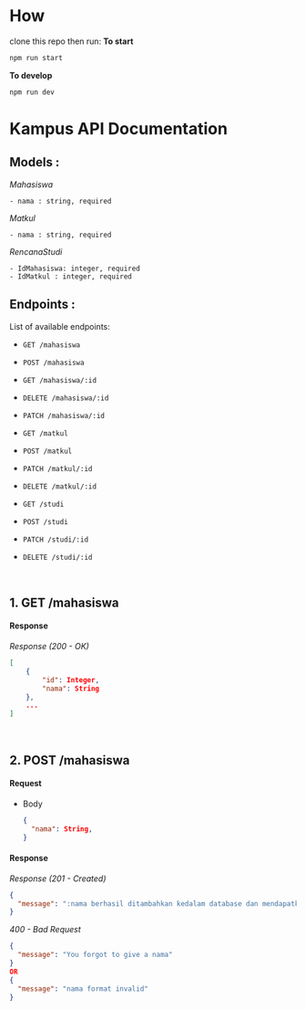 # How

clone this repo
then run:
**To start**

```md
npm run start
```

**To develop**

```md
npm run dev
```

# Kampus API Documentation

## Models :

_Mahasiswa_

```
- nama : string, required
```

_Matkul_

```
- nama : string, required
```

_RencanaStudi_

```
- IdMahasiswa: integer, required
- IdMatkul : integer, required
```

## Endpoints :

List of available endpoints:

- `GET /mahasiswa`
- `POST /mahasiswa`
- `GET /mahasiswa/:id`
- `DELETE /mahasiswa/:id`
- `PATCH /mahasiswa/:id`

- `GET /matkul`
- `POST /matkul`
- `PATCH /matkul/:id`
- `DELETE /matkul/:id`

- `GET /studi`
- `POST /studi`
- `PATCH /studi/:id`
- `DELETE /studi/:id`

&nbsp;

## 1. GET /mahasiswa

#### Response

_Response (200 - OK)_

```json
[
    {
        "id": Integer,
        "nama": String
    },
    ...
]
```

&nbsp;

## 2. POST /mahasiswa

#### Request

- Body

  ```json
  {
    "nama": String,
  }
  ```

#### Response

_Response (201 - Created)_

```json
{
  "message": ":nama berhasil ditambahkan kedalam database dan mendapatkan id :id"
}
```

_400 - Bad Request_

```json
{
  "message": "You forgot to give a nama"
}
OR
{
  "message": "nama format invalid"
}
```
